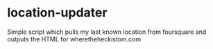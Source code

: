 location-updater
================

Simple script which pulls my last known location from foursquare and outputs the HTML for wheretheheckistom.com
